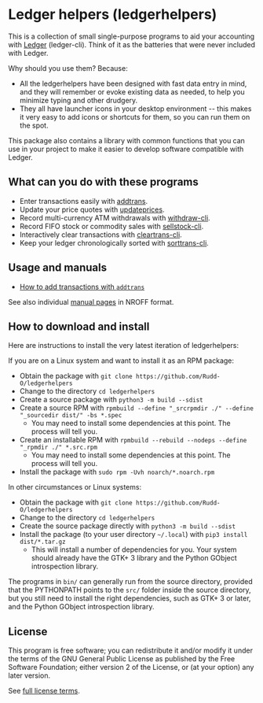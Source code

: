 Ledger helpers (ledgerhelpers)
============================

This is a collection of small single-purpose programs to aid your accounting
with [Ledger](https://github.com/ledger/ledger) (ledger-cli).  Think of it
as the batteries that were never included with Ledger.

Why should you use them?  Because:


* All the ledgerhelpers have been designed with fast data entry in mind,
  and they will remember or evoke existing data as needed, to help you minimize
  typing and other drudgery.
* They all have launcher icons in your desktop environment -- this makes it
  very easy to add icons or shortcuts for them, so you can run them on the spot.

This package also contains a library with common functions that you can use
in your project to make it easier to develop software compatible with Ledger.

What can you do with these programs
-----------------------------------

* Enter transactions easily with
  [addtrans](https://github.com/Rudd-O/ledgerhelpers/blob/master/bin/addtrans).
* Update your price quotes with
  [updateprices](https://github.com/Rudd-O/ledgerhelpers/blob/master/bin/updateprices).
* Record multi-currency ATM withdrawals with
  [withdraw-cli](https://github.com/Rudd-O/ledgerhelpers/blob/master/bin/withdraw-cli).
* Record FIFO stock or commodity sales with
  [sellstock-cli](https://github.com/Rudd-O/ledgerhelpers/blob/master/bin/sellstock-cli).
* Interactively clear transactions with
  [cleartrans-cli](https://github.com/Rudd-O/ledgerhelpers/blob/master/bin/cleartrans-cli).
* Keep your ledger chronologically sorted with
  [sorttrans-cli](https://github.com/Rudd-O/ledgerhelpers/blob/master/bin/sorttrans-cli).

Usage and manuals
-----------------

* [How to add transactions with `addtrans`](doc/addtrans.md)

See also individual [manual pages](man/) in NROFF format.

How to download and install
---------------------------

Here are instructions to install the very latest iteration of ledgerhelpers:

If you are on a Linux system and want to install it as an RPM package:

* Obtain the package with `git clone https://github.com/Rudd-O/ledgerhelpers`
* Change to the directory `cd ledgerhelpers`
* Create a source package with `python3 -m build --sdist`
* Create a source RPM with `rpmbuild --define "_srcrpmdir ./" --define "_sourcedir dist/" -bs *.spec`
  * You may need to install some dependencies at this point.  The process will tell you.
* Create an installable RPM with `rpmbuild --rebuild --nodeps --define "_rpmdir ./" *.src.rpm`
  * You may need to install some dependencies at this point.  The process will tell you.
* Install the package with `sudo rpm -Uvh noarch/*.noarch.rpm`

In other circumstances or Linux systems:

* Obtain the package with `git clone https://github.com/Rudd-O/ledgerhelpers`
* Change to the directory `cd ledgerhelpers`
* Create the source package directly with `python3 -m build --sdist`
* Install the package (to your user directory `~/.local`) with `pip3 install dist/*.tar.gz`
  * This will install a number of dependencies for you.  Your system should already
    have the GTK+ 3 library and the Python GObject introspection library.

The programs in `bin/` can generally run from the source directory, provided
that the PYTHONPATH points to the `src/` folder inside the source directory,
but you still need to install the right dependencies, such as GTK+ 3 or later,
and the Python GObject introspection library.

License
-------

This program is free software; you can redistribute it and/or modify it under
the terms of the GNU General Public License as published by the Free Software
Foundation; either version 2 of the License, or (at your option) any later
version.

See [full license terms](LICENSE.txt).

